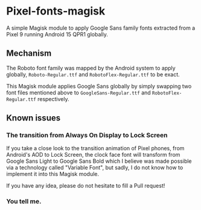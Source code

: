 # Pixel-fonts-magisk
A simple Magisk module to apply Google Sans family fonts extracted from a Pixel 9 running Android 15 QPR1 globally.

## Mechanism
The Roboto font family was mapped by the Android system to apply globally, `Roboto-Regular.ttf` and `RobotoFlex-Regular.ttf` to be exact.

This Magisk module applies Google Sans globally by simply swapping two font files mentioned above to `GoogleSans-Regular.ttf` and `RobotoFlex-Regular.ttf` respectively.

## Known issues

### The transition from Always On Display to Lock Screen

If you take a close look to the transition animation of Pixel phones, from Android's AOD to Lock Screen, the clock face font will transform from Google Sans Light to Google Sans Bold which I believe was made possible via a technology called "Variable Font", but sadly, I do not know how to implement it into this Magisk module.

If you have any idea, please do not hesitate to fill a Pull request!

### You tell me.